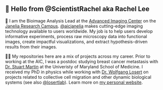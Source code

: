 ## 👋 Hello from @ScientistRachel aka Rachel Lee

:microscope: I am the Bioimage Analysis Lead at the [Advanced Imaging Center](https://www.aicjanelia.org/) on the [Janelia Research Campus](https://www.janelia.org/).  [@aicjanelia](https://github.com/aicjanelia) makes cutting-edge imaging technology available to users worldwide.  My job is to help users develop informative experiments, process raw microscopy data into functional images, create impactful visualizations, and extract hypothesis-driven results from their images.
 
:woman_scientist: My repositories here are a mix of projects across my career.  Prior to working at the AIC, I was a postdoc studying breast cancer metastasis with [Dr. Stuart Martin](https://ssmartinlab.org/) at the Univeristy of Maryland School of Medicine.  I received my PhD in physics while working with [Dr. Wolfgang Losert](http://losertlab.ireap.umd.edu/) on projects related to collective cell migration and other dynamic biological systems (see also [@losertlab](https://github.com/losertlab)).  Learn more on [my personal website](http://www.scientistrachel.com/).

